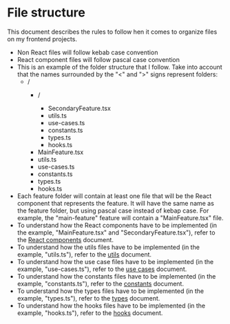 # File structure

This document describes the rules to follow hen it comes to organize files on my frontend projects.

- Non React files will follow kebab case convention
- React component files will follow pascal case convention
- This is an example of the folder structure that I follow. Take into account that the names surrounded by the "<" and ">" signs represent folders:
    - <main-feature>/
        - <secondary-feature>/
            - SecondaryFeature.tsx
            - utils.ts
            - use-cases.ts
            - constants.ts
            - types.ts
            - hooks.ts
        - MainFeature.tsx
        - utils.ts
        - use-cases.ts
        - constants.ts
        - types.ts
        - hooks.ts
- Each feature folder will contain at least one file that will be the React component that represents the feature. It will have the same name as the feature folder, but using pascal case instead of kebap case. For example, the "main-feature" feature will contain a "MainFeature.tsx" file.
- To understand how the React components have to be implemented (in the example, "MainFeature.tsx" and "SecondaryFeature.tsx"), refer to the [React components](/files/react-components.md) document.
- To understand how the utils files have to be implemented (in the example, "utils.ts"), refer to the [utils](/files/utils.md) document.
- To understand how the use case files have to be implemented (in the example, "use-cases.ts"), refer to the [use cases](/files/use-cases.md) document.
- To understand how the constants files have to be implemented (in the example, "constants.ts"), refer to the [constants](/files/constants.md) document.
- To understand how the types files have to be implemented (in the example, "types.ts"), refer to the [types](/files/types.md) document.
- To understand how the hooks files have to be implemented (in the example, "hooks.ts"), refer to the [hooks](/files/hooks.md) document.